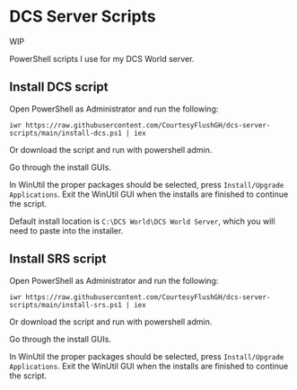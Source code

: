 # DCS Server Scripts

WIP

PowerShell scripts I use for my DCS World server.

## Install DCS script

Open PowerShell as Administrator and run the following:

```iwr https://raw.githubusercontent.com/CourtesyFlushGH/dcs-server-scripts/main/install-dcs.ps1 | iex```

Or download the script and run with powershell admin.

Go through the install GUIs.

In WinUtil the proper packages should be selected, press `Install/Upgrade Applications`. Exit the WinUtil GUI when the installs are finished to continue the script.

Default install location is `C:\DCS World\DCS World Server`, which you will need to paste into the installer.

## Install SRS script

Open PowerShell as Administrator and run the following:

```iwr https://raw.githubusercontent.com/CourtesyFlushGH/dcs-server-scripts/main/install-srs.ps1 | iex```

Or download the script and run with powershell admin.

Go through the install GUIs.

In WinUtil the proper packages should be selected, press `Install/Upgrade Applications`. Exit the WinUtil GUI when the installs are finished to continue the script.